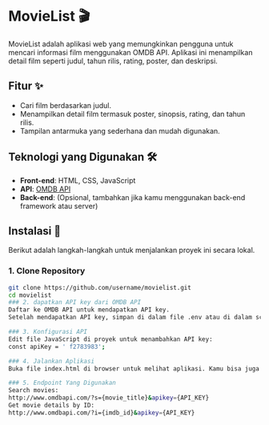 # MovieList 🎬

MovieList adalah aplikasi web yang memungkinkan pengguna untuk mencari informasi film menggunakan OMDB API. Aplikasi ini menampilkan detail film seperti judul, tahun rilis, rating, poster, dan deskripsi.

## Fitur ✨
- Cari film berdasarkan judul.
- Menampilkan detail film termasuk poster, sinopsis, rating, dan tahun rilis.
- Tampilan antarmuka yang sederhana dan mudah digunakan.

## Teknologi yang Digunakan 🛠
- **Front-end**: HTML, CSS, JavaScript
- **API**: [OMDB API](http://www.omdbapi.com/)
- **Back-end**: (Opsional, tambahkan jika kamu menggunakan back-end framework atau server)

## Instalasi 🚀

Berikut adalah langkah-langkah untuk menjalankan proyek ini secara lokal.

### 1. Clone Repository
```bash
git clone https://github.com/username/movielist.git
cd movielist
### 2. dapatkan API key dari OMDB API
Daftar ke OMDB API untuk mendapatkan API key.
Setelah mendapatkan API key, simpan di dalam file .env atau di dalam script (untuk proyek ini, API key dapat langsung ditambahkan di file JavaScript).

### 3. Konfigurasi API
Edit file JavaScript di proyek untuk menambahkan API key:
const apiKey = ' f2783983';

### 4. Jalankan Aplikasi
Buka file index.html di browser untuk melihat aplikasi. Kamu bisa juga menggunakan server lokal sederhana seperti Live Server pada Visual Studio Code.

### 5. Endpoint Yang Digunakan
Search movies:
http://www.omdbapi.com/?s={movie_title}&apikey={API_KEY}
Get movie details by ID:
http://www.omdbapi.com/?i={imdb_id}&apikey={API_KEY}


